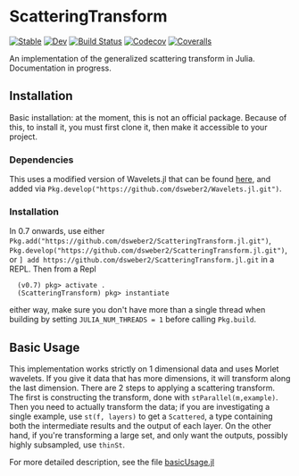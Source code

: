 # ScatteringTransform
[![Stable](https://img.shields.io/badge/docs-stable-blue.svg)](https://dsweber2.github.io/ScatteringTransform.jl/stable)
[![Dev](https://img.shields.io/badge/docs-dev-blue.svg)](https://dsweber2.github.io/ScatteringTransform.jl/dev)
[![Build Status](https://travis-ci.com/dsweber2/ScatteringTransform.jl.svg?branch=master)](https://travis-ci.com/dsweber2/ScatteringTransform.jl)
[![Codecov](https://codecov.io/gh/dsweber2/ScatteringTransform.jl/branch/master/graph/badge.svg)](https://codecov.io/gh/dsweber2/ScatteringTransform.jl)
[![Coveralls](https://coveralls.io/repos/github/dsweber2/ScatteringTransform.jl/badge.svg?branch=master)](https://coveralls.io/github/dsweber2/ScatteringTransform.jl?branch=master)

An implementation of the generalized scattering transform in Julia. Documentation in progress.

## Installation
Basic installation: at the moment, this is not an official package. Because of this, to install it, you must first clone it, then make it accessible to your project.

### Dependencies
This uses a modified version of Wavelets.jl that can be found [here](https://github.com/dsweber2/Wavelets.jl), and added via `Pkg.develop("https://github.com/dsweber2/Wavelets.jl.git")`.

### Installation

 In 0.7 onwards, use either `Pkg.add("https://github.com/dsweber2/ScatteringTransform.jl.git")`, `Pkg.develop("https://github.com/dsweber2/ScatteringTransform.jl.git")`, or `] add https://github.com/dsweber2/ScatteringTransform.jl.git` in a REPL. Then from a Repl
```
  (v0.7) pkg> activate .
  (ScatteringTransform) pkg> instantiate
```
either way, make sure you don't have more than a single thread when building by
setting `JULIA_NUM_THREADS = 1` before calling `Pkg.build`.

## Basic Usage

This implementation works strictly on 1 dimensional data and uses Morlet wavelets. If you give it data that has more dimensions, it will transform along the last dimension. There are 2 steps to applying a scattering transform. The first is constructing the transform, done with `stParallel(m,example)`. Then you need to actually transform the data; if you are investigating a single example, use `st(f, layers)` to get a `Scattered`, a type containing both the intermediate results and the output of each layer. On the other hand, if you're transforming a large set, and only want the outputs, possibly highly subsampled, use `thinSt`.

For more detailed description, see the file [basicUsage.jl](basicUsage.jl)

